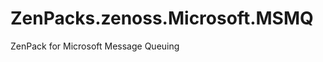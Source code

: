 ZenPacks.zenoss.Microsoft.MSMQ
==============================

ZenPack for Microsoft Message Queuing
